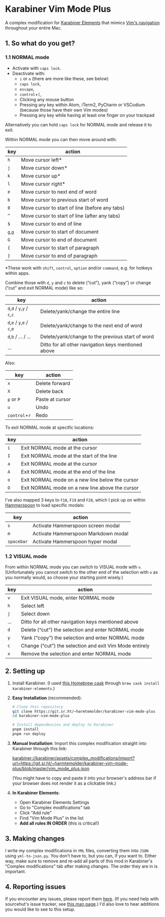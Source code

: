 # Karabiner Vim Mode Plus

A complex modification for [Karabiner Elements](https://karabiner-elements.pqrs.org/) that mimics [Vim's navigation](https://vim.fandom.com/wiki/Moving_around) throughout your entire Mac.

## 1. So what do you get?

### 1.1 NORMAL mode

* Activate with <code>caps lock</code>.
* Deactivate with:
  - <code>i</code> or <code>a</code> (there are more like these, see below)
  - <code>caps lock</code>,
  - <code>escape</code>,
  - <code>control</code>+<code>[</code>,
  - Clicking any mouse button
  - Pressing any key within Atom, iTerm2, PyCharm or VSCodium (because those have their own Vim modes)
  - Pressing any key while having at least one finger on your trackpad

Alternatively you can hold <code>caps lock</code> for NORMAL mode and release it to exit.

Within NORMAL mode you can then move around with:

key | action
--- | ---
<code>h</code> | Move cursor left*
<code>j</code> | Move cursor down*
<code>k</code> | Move cursor up*
<code>l</code> | Move cursor right*
<code>e</code> | Move cursor to next end of word
<code>b</code> | Move cursor to previous start of word
<code>0</code> | Move cursor to start of line (before any tabs)
<code>^</code> | Move cursor to start of line (after any tabs)
<code>$</code> | Move cursor to end of line
<code>g</code>,<code>g</code> | Move cursor to start of document
<code>G</code> | Move cursor to end of document
<code>{</code> | Move cursor to start of paragraph
<code>}</code> | Move cursor to end of paragraph

*These work with <code>shift</code>, <code>control</code>, <code>option</code> and/or <code>command</code>, e.g. for hotkeys within apps.

Combine those with <code>d</code>, <code>y</code> and <code>c</code> to delete (“cut”), yank (“copy”) or change (“cut” and exit NORMAL mode) like so:

key | action
--- | ---
<code>d</code>,<code>d</code> / <code>y</code>,<code>y</code> / <code>c</code>,<code>c</code> | Delete/yank/change the entire line
<code>d</code>,<code>e</code> / <code>y</code>,<code>e</code> / <code>c</code>,<code>e</code> | Delete/yank/change to the next end of word |
<code>d</code>,<code>b</code> / ... / ... | Delete/yank/change to the previous start of word
... | Ditto for all other navigation keys mentioned above

Also:

key | action
--- | ---
<code>x</code> | Delete forward
<code>X</code> | Delete back
<code>p</code> or <code>P</code> | Paste at cursor
<code>u</code> | Undo
<code>control</code>+<code>r</code> | Redo

To exit NORMAL mode at specific locations:

key | action
--- | ---
<code>i</code> | Exit NORMAL mode at the cursor
<code>I</code> | Exit NORMAL mode at the start of the line
<code>a</code> | Exit NORMAL mode at the cursor
<code>A</code> | Exit NORMAL mode at the end of the line
<code>o</code> | Exit NORMAL mode on a new line below the cursor
<code>O</code> | Exit NORMAL mode on a new line above the cursor

I've also mapped 3 keys to <code>F18</code>, <code>F19</code> and <code>F20</code>, which I pick up on within [Hammerspoon](https://www.hammerspoon.org/) to load specific modals:

key | action
--- | ---
<code>s</code> | Activate Hammerspoon screen modal
<code>m</code> | Activate Hammerspoon Markdown modal
<code>spacebar</code> | Activate Hammerspoon hyper modal

### 1.2 VISUAL mode

From within NORMAL mode you can switch to VISUAL mode with <code>v</code>. (Unfortunately you cannot switch to the other end of the selection with <code>o</code> as you normally would, so choose your starting point wisely.)

key | action
--- | ---
<code>v</code> | Exit VISUAL mode, enter NORMAL mode
<code>h</code> | Select left
<code>j</code> | Select down
... | Ditto for all other navigation keys mentioned above
<code>d</code> | Delete (“cut”) the selection and enter NORMAL mode
<code>y</code> | Yank (“copy”) the selection and enter NORMAL mode
<code>c</code> | Change (“cut”) the selection and exit Vim Mode entirely
<code>x</code> | Remove the selection and enter NORMAL mode

## 2. Setting up

1. Install Karabiner. (I used [this Homebrew cask](https://formulae.brew.sh/cask/karabiner-elements) through `brew cask install karabiner-elements`.)

2. **Easy Installation** (recommended):
   ```bash
   # Clone this repository
   git clone https://git.sr.ht/~harmtemolder/karabiner-vim-mode-plus
   cd karabiner-vim-mode-plus
   
   # Install dependencies and deploy to Karabiner
   pnpm install
   pnpm run deploy
   ```

3. **Manual Installation**:
   Import this complex modification straight into Karabiner through this link:

    <a href="karabiner://karabiner/assets/complex_modifications/import?url=https://git.sr.ht/~harmtemolder/karabiner-vim-mode-plus/blob/master/vim_mode_plus.json" target="_blank">karabiner://karabiner/assets/complex_modifications/import?url=https://git.sr.ht/~harmtemolder/karabiner-vim-mode-plus/blob/master/vim_mode_plus.json</a>

    (You might have to copy and paste it into your browser's address bar if your browser does not render it as a clickable link.)

4. **In Karabiner Elements**:
   - Open Karabiner Elements Settings
   - Go to "Complex modifications" tab  
   - Click "Add rule"
   - Find "Vim Mode Plus" in the list
   - **Add all rules IN ORDER** (this is critical!)

## 3. Making changes

I write my complex modifications in `YML` files, converting them into `JSON` using `yml-to-json.py`. You don't have to, but you can, if you want to. Either way, make sure to remove and re-add all parts of this mod in Karabiner's “Complex modifications” tab after making changes. The order they are in is important.

## 4. Reporting issues

If you encounter any issues, please report them [here](https://todo.sr.ht/~harmtemolder/karabiner-vim-mode-plus). (If you need help with sourcehut's issue tracker, see [this man page](https://man.sr.ht/todo.sr.ht/).) I'd also love to hear additions you would like to see to this setup.
